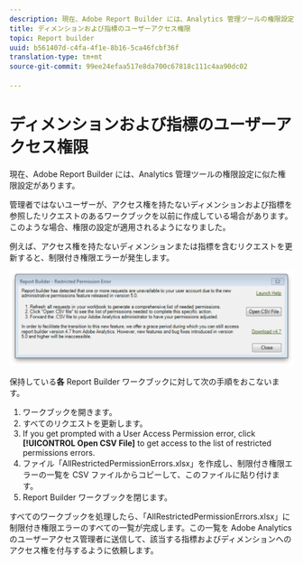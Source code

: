 ```yaml
---
description: 現在、Adobe Report Builder には、Analytics 管理ツールの権限設定に似た権限設定があります。
title: ディメンションおよび指標のユーザーアクセス権限
topic: Report builder
uuid: b561407d-c4fa-4f1e-8b16-5ca46fcbf36f
translation-type: tm+mt
source-git-commit: 99ee24efaa517e8da700c67818c111c4aa90dc02

---
```



# ディメンションおよび指標のユーザーアクセス権限

現在、Adobe Report Builder には、Analytics 管理ツールの権限設定に似た権限設定があります。

管理者ではないユーザーが、アクセス権を持たないディメンションおよび指標を参照したリクエストのあるワークブックを以前に作成している場合があります。このような場合、権限の設定が適用されるようになりました。

例えば、アクセス権を持たないディメンションまたは指標を含むリクエストを更新すると、制限付き権限エラーが発生します。

![](assets/arb_restrc_perm.png)

保持している&#x200B;**各** Report Builder ワークブックに対して次の手順をおこないます。

1. ワークブックを開きます。
1. すべてのリクエストを更新します。
1. If you get prompted with a User Access Permission error, click **[!UICONTROL Open CSV File]** to get access to the list of restricted permissions errors.
1. ファイル「AllRestrictedPermissionErrors.xlsx」を作成し、制限付き権限エラーの一覧を CSV ファイルからコピーして、このファイルに貼り付けます。
1. Report Builder ワークブックを閉じます。

すべてのワークブックを処理したら、「AllRestrictedPermissionErrors.xlsx」に制限付き権限エラーのすべての一覧が完成します。この一覧を Adobe Analytics のユーザーアクセス管理者に送信して、該当する指標およびディメンションへのアクセス権を付与するように依頼します。
